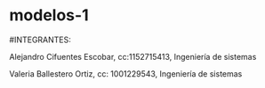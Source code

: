 # modelos-1

#INTEGRANTES:
 
Alejandro Cifuentes Escobar,
cc:1152715413,
Ingeniería de sistemas

Valeria Ballestero Ortiz,
cc: 1001229543,
Ingeniería de sistemas
